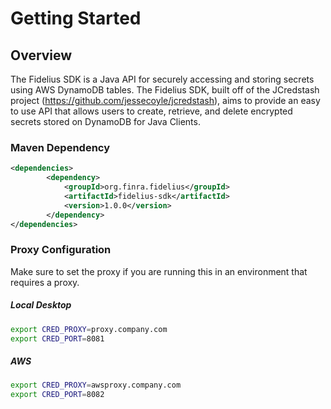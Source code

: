 # Getting Started

## Overview
The Fidelius SDK is a Java API for securely accessing and storing secrets using AWS DynamoDB tables. The Fidelius SDK,
built off of the JCredstash project (https://github.com/jessecoyle/jcredstash), aims to provide an easy to use
API that allows users to create, retrieve, and delete encrypted secrets stored on DynamoDB for Java Clients.

### Maven Dependency
 
``` xml
<dependencies>
        <dependency>
            <groupId>org.finra.fidelius</groupId>
            <artifactId>fidelius-sdk</artifactId>
            <version>1.0.0</version>
        </dependency>
</dependencies>
```

### Proxy Configuration 
Make sure to set the proxy if you are running this in an environment that requires a proxy.

##### Local Desktop

``` bash
export CRED_PROXY=proxy.company.com
export CRED_PORT=8081
```


##### AWS 
``` bash
export CRED_PROXY=awsproxy.company.com
export CRED_PORT=8082
```